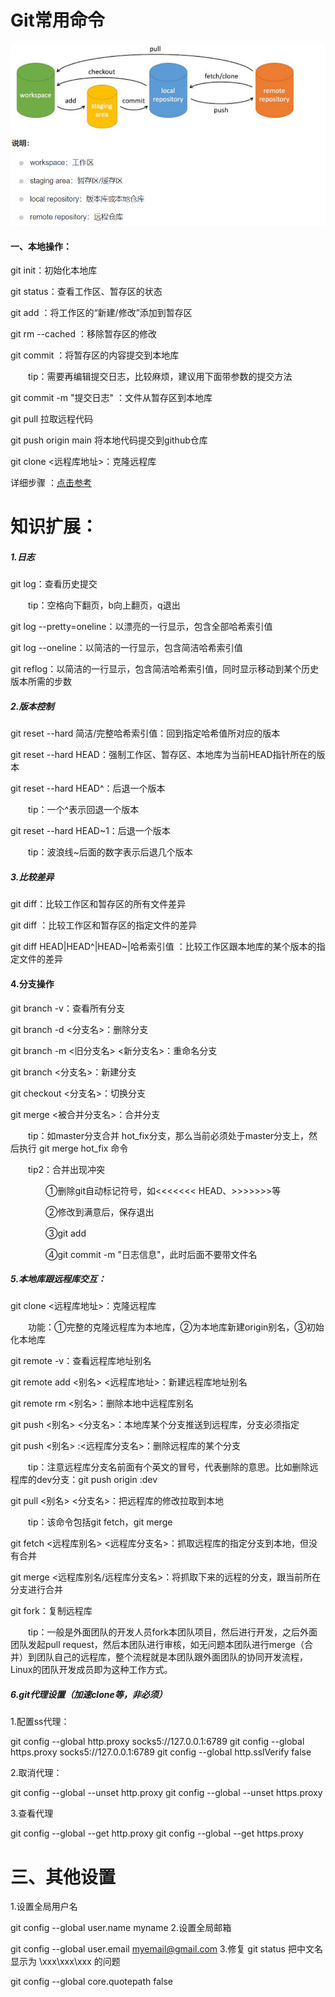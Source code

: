 # Git常用命令

![git流程图](https://github.com/ZhouFengXun/GitTest/blob/main/git%E6%B5%81%E7%A8%8B%E5%9B%BE.png)

#### 一、本地操作：

git init：初始化本地库

git status：查看工作区、暂存区的状态

git add <file name>：将工作区的“新建/修改”添加到暂存区

git rm --cached <file name>：移除暂存区的修改

git commit <file name>：将暂存区的内容提交到本地库

　　tip：需要再编辑提交日志，比较麻烦，建议用下面带参数的提交方法

git commit -m "提交日志" <file name>：文件从暂存区到本地库

git pull    拉取远程代码

git push origin main  将本地代码提交到github仓库

git clone <远程库地址>：克隆远程库

详细步骤 ：[点击参考](https://blog.csdn.net/weixin_45627031/article/details/107290267)  

 
# 知识扩展：

##### 1.日志

git log：查看历史提交

　　tip：空格向下翻页，b向上翻页，q退出

git log --pretty=oneline：以漂亮的一行显示，包含全部哈希索引值

git log --oneline：以简洁的一行显示，包含简洁哈希索引值

git reflog：以简洁的一行显示，包含简洁哈希索引值，同时显示移动到某个历史版本所需的步数


##### 2.版本控制

git reset --hard 简洁/完整哈希索引值：回到指定哈希值所对应的版本

git reset --hard HEAD：强制工作区、暂存区、本地库为当前HEAD指针所在的版本

git reset --hard HEAD^：后退一个版本　　

　　tip：一个^表示回退一个版本

git reset --hard HEAD~1：后退一个版本

　　tip：波浪线~后面的数字表示后退几个版本

##### 3.比较差异

git diff：比较工作区和暂存区的所有文件差异

git diff <file name>：比较工作区和暂存区的指定文件的差异

git diff HEAD|HEAD^|HEAD~|哈希索引值 <file name>：比较工作区跟本地库的某个版本的指定文件的差异

#### 4.分支操作

git branch -v：查看所有分支

git branch -d <分支名>：删除分支

git branch -m <旧分支名> <新分支名>：重命名分支

git branch <分支名>：新建分支

git checkout <分支名>：切换分支

git merge <被合并分支名>：合并分支

　　tip：如master分支合并 hot_fix分支，那么当前必须处于master分支上，然后执行 git merge hot_fix 命令

　　tip2：合并出现冲突

　　　　①删除git自动标记符号，如<<<<<<< HEAD、>>>>>>>等

　　　　②修改到满意后，保存退出

　　　　③git add <file name>

　　　　④git commit -m "日志信息"，此时后面不要带文件名

##### 5.本地库跟远程库交互：

git clone <远程库地址>：克隆远程库

　　功能：①完整的克隆远程库为本地库，②为本地库新建origin别名，③初始化本地库

git remote -v：查看远程库地址别名

git remote add <别名> <远程库地址>：新建远程库地址别名

git remote rm <别名>：删除本地中远程库别名

git push <别名> <分支名>：本地库某个分支推送到远程库，分支必须指定

git push <别名> :<远程库分支名>：删除远程库的某个分支

　　tip：注意远程库分支名前面有个英文的冒号，代表删除的意思。比如删除远程库的dev分支：git push origin :dev

git pull <别名> <分支名>：把远程库的修改拉取到本地

　　tip：该命令包括git fetch，git merge

git fetch <远程库别名> <远程库分支名>：抓取远程库的指定分支到本地，但没有合并

git merge <远程库别名/远程库分支名>：将抓取下来的远程的分支，跟当前所在分支进行合并

git fork：复制远程库

　　tip：一般是外面团队的开发人员fork本团队项目，然后进行开发，之后外面团队发起pull request，然后本团队进行审核，如无问题本团队进行merge（合并）到团队自己的远程库，整个流程就是本团队跟外面团队的协同开发流程，Linux的团队开发成员即为这种工作方式。

##### 6.git代理设置（加速clone等，非必须）

1.配置ss代理：

git config --global http.proxy socks5://127.0.0.1:6789
git config --global https.proxy socks5://127.0.0.1:6789
git config --global http.sslVerify false

2.取消代理：

git config --global --unset http.proxy 
git config --global --unset https.proxy

3.查看代理

git config --global --get http.proxy
git config --global --get https.proxy
 
# 三、其他设置

1.设置全局用户名

git config --global user.name myname
2.设置全局邮箱

git config --global user.email myemail@gmail.com
3.修复 git status 把中文名显示为 \xxx\xxx\xxx 的问题

git config --global core.quotepath false

